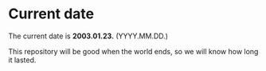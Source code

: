 # Current date

The current date is **2003.01.23.** (YYYY.MM.DD.)

This repository will be good when the world ends, so we will know how long it lasted.